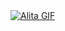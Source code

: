 <a align="center" href="https://github.com/user-attachments/assets/350ba536-2a35-4132-97a7-45f7a9fc8a2f">
  <img align="center" src="https://github.com/user-attachments/assets/350ba536-2a35-4132-97a7-45f7a9fc8a2f" alt="Alita GIF" style="width:auto; height:auto"/>
</a>

